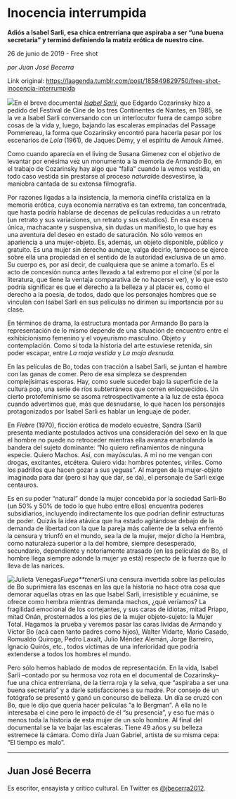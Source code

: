 # Inocencia interrumpida

**Adiós a Isabel Sarli, esa chica entrerriana que aspiraba a ser “una buena secretaria” y terminó definiendo la matriz erótica de nuestro cine.**

26 de junio de 2019 - Free shot

_por Juan José Becerra_

Link original: https://laagenda.tumblr.com/post/185849829750/free-shot-inocencia-interrumpida

![](https://64.media.tumblr.com/1c78be45090f5fbadbfbc131460e1818/62b51b7ada7ee90f-21/s500x750/c085bb7b797553a0dce174caffecab58ffc6bc3e.jpg)En
el breve documental [*Isabel
Sarli*](https://www.youtube.com/watch?v=eWITXrnWhRU), que
Edgardo Cozarinsky hizo a pedido del Festival de Cine de los tres
Continentes de Nantes, en 1985, se la ve a Isabel Sarli conversando
con un interlocutor fuera de campo sobre cosas de la vida y, luego,
bajando las escaleras empinadas del Passage Pommereau, la forma que
Cozarinsky encontró para hacerla pasar por los escenarios de *Lola*
(1961), de Jaques Demy, y el espíritu de Amouk Aimeé.

Como
cuando aparecía en el living de Susana Gimenez con el objetivo de
levantar por enésima vez un monumento a la memoria de Armando Bo, en
el trabajo de Cozarinsky hay algo que “falla” cuando la vemos
vestida, en todo caso vestida sin prestarse al proceso *natural*de desvestirse, la
maniobra cantada de su extensa filmografía.

Por
razones ligadas a la insistencia, la memoria cinéfila cristaliza en
la memoria erótica, cuya economía narrativa es tan extrema, tan
concentrada, que hasta podría hablarse de decenas de películas
reducidas a un retrato (un retrato y sus variaciones, un retrato y
sus estudios). En esa escena única, machacante y suspensiva, sin
dudas un manifiesto, lo que hay es una aventura del deseo en estado
de saturación. No sólo vemos en apariencia a una mujer-objeto. Es,
además, un objeto disponible, público y gratuito. Es una mujer sin
derecho aunque, valga decirlo, tampoco se ejerce sobre ella una
propiedad en el sentido de la  autoridad exclusiva de un amo. Su
cuerpo es, por así decir, de cualquiera que se anime a tomarlo. Es
el acto de concesión nunca antes llevado a tal extremo por el cine
(sí por la literatura, que tiene la ventaja comparativa de no
hacerse ver), y lo que esto podría significar es que el derecho a la
belleza y al placer es, como el derecho a la poesía, de todos, dado
que los personajes hombres que se vinculan con Isabel Sarli en sus
películas no dirimen su importancia por su clase.    


En
términos de drama, la estructura montada por Armando Bo para la
representación de lo mismo depende de una situación de encuentro
entre el exhibicionismo femenino y el voyeurismo masculino. Objeto y
contemplación. Como si toda la historia del arte estuviese
retenida, sin poder escapar, entre *La
maja vestida* y *La
maja desnuda.* 

En
las películas de Bo, todas con tracción a Isabel Sarli, se juntan
el hambre con las ganas de comer. Pero de esa simpleza se desprenden
complejísimas esporas. Hay, como suele suceder bajo la superficie de
la cultura pop, una serie de ríos subterráneos que corren
enloquecidos. Un cierto protofeminismo se asoma retrospectivamente a
la luz de esta época cuando advertimos que, más que desnudarse, lo
que hacen los personajes protagonizados por Isabel Sarli es hablar un
lenguaje de poder.

En
*Fiebre*
(1970), ficción erótica de modelo ecuestre, Sandra (Sarli) presenta
mediante postulados activos una consideración del sexo en la que el
hombre no puede no retroceder mientras ella avanza enarbolando la
bandera del sujeto dominante: “No quiero refinamientos de ninguna
especie. Quiero Machos. Así, con mayúsculas. A mí no me vengan 
con drogas, excitantes, etcétera. Quiero vida: hombres potentes,
viriles. Como los padrillos que hacen gozar a sus yeguas”. Al
margen  de la mujer-objeto imaginada para dar (pero si hay que dar,
se da), el personaje de Sarli exige centauros.  


Es
en su poder “natural” donde la mujer concebida por la sociedad
Sarli-Bo (un 50% y 50% de todo lo que hubo entre ellos) encuentra
poderes subsidiarios, incluyendo indirectamente los que podrían
definir estructuras de poder. Quizás la idea atávica que ha estado
agitándose debajo de la demanda de libertad con la que la pareja más
caliente de la selva enfrentó  la censura y triunfó en el mundo,
sea la de la mujer, mejor dicho la Hembra, como naturaleza superior a
la del hombre, siempre desesperado, secundario, dependiente y
notoriamente atrasado (en las películas de Bo, el hombre llega
siempre adonde la mujer ya está) respecto de la fuerza que lo lleva
de las narices.

![Julieta Venegas](https://64.media.tumblr.com/cde7ce54c302290c92d020fd4f177436/62b51b7ada7ee90f-bf/s250x400/70482b7e2df84e5a82ebfb5c6ceec12af7d6e8f3.jpg)*Fuego**tener*Si
una censura invertida sobre las películas de Bo suprimiera las
escenas en las que la historia no hace otra cosa que demorar aquellas
otras en las que Isabel Sarli, irresistible y ecuánime, se ofrece
como hembra mientras demanda machos, ¿qué veríamos? La fragilidad
emocional de los cortejantes, y sus caras de idiotas, mitad Priapo,
mitad Onán, prosternados a los pies de la mujer objeto-sujeto: la
Mujer Total. Hagamos la prueba y veremos pasar las caras lívidas de
Armando y Víctor Bo (acá caen tanto padres como hijos), Walter
Vidarte, Mario Casado, Romualdo Quiroga, Pedro Laxalt, Julio Méndez
Alemán, Jorge Barreiro, Ignacio Quirós, etc., todos víctimas de
una inferioridad que podría extenderse a todos los hombres el mundo.

Pero
sólo hemos hablado de modos de representación. En la vida, Isabel
Sarli –contado por su hermosa voz rota en el documental de
Cozarinsky– fue una chica entrerriana, de la tierra roja y la selva,
que “aspiraba a ser una buena secretaria” y a darle
satisfacciones a su madre. Por consejo de un fotógrafo se presentó
y ganó un concurso de belleza. Un día se cruzó con Bo, que le
dijo que quería hacer películas “a lo Bergman”. A ella no le
interesaba el cine pero le impactó de él “su presencia”, y eso
fue más o menos toda la historia de esta mujer de un solo hombre. Al
final del documental se la ve bajar las escaleras. Tiene 49 años y
su belleza estremece la cámara. Como diría Juan Gabriel, artista de
su misma cepa: “El tiempo es malo”.     




---

 Juan José Becerra
------------------

 Es escritor, ensayista y crítico cultural. En Twitter es [@jbecerra2012](https://twitter.com/jbecerra2012). 

